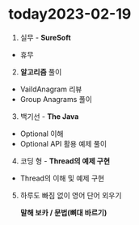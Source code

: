 # today2023-02-19
1. 실무 - **SureSoft**

- 휴무

2. **알고리즘** 풀이
- VaildAnagram 리뷰
- Group Anagrams 풀이

3. 백기선 - **The Java** 
- Optional 이해
- Optional API 활용 예제 풀이

4. 코딩 형 - **Thread의 예제 구현**
- Thread의 이해 및 예제 구현

5. 하루도 빠짐 없이 영어 단어 외우기
    
     **말해 보카 / 문법(뼈대 바르기)**
